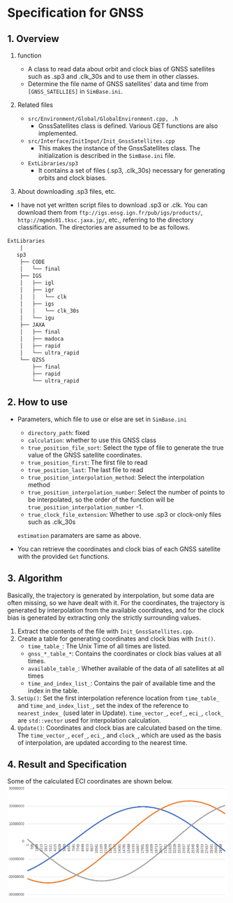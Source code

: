 # Specification for GNSS

## 1. Overview
1. function
    - A class to read data about orbit and clock bias of GNSS satellites such as .sp3 and .clk_30s and to use them in other classes.
    - Determine the file name of GNSS satellites' data and time from `[GNSS_SATELLIES]` in `SimBase.ini`.

2. Related files
    - `src/Environment/Global/GlobalEnvironment.cpp, .h`
        - GnssSatellites class is defined. Various GET functions are also implemented.
    - `src/Interface/InitInput/Init_GnssSatellites.cpp`
        - This makes the instance of the GnssSatellites class. The initialization is described in the `SimBase.ini` file. 
    - `ExtLibraries/sp3`
        - It contains a set of files (.sp3, .clk_30s) necessary for generating orbits and clock biases.

3. About downloading .sp3 files, etc.
- I have not yet written script files to download .sp3 or .clk. You can download them from `ftp://igs.ensg.ign.fr/pub/igs/products/`, `http://mgmds01.tksc.jaxa.jp/`, etc., referring to the directory classification. The directories are assumed to be as follows.
```
ExtLibraries  
    |  
   sp3  
    ├── CODE  
    │   └── final  
    ├── IGS  
    │   ├── igl    
    │   ├── igr
    │   │   └── clk
    │   ├── igs  
    │   │   └── clk_30s
    │   └── igu
    ├── JAXA
    │   ├── final
    │   ├── madoca
    │   ├── rapid
    │   └── ultra_rapid
    └── QZSS
        ├── final
        ├── rapid
        └── ultra_rapid
```

## 2. How to use
- Parameters, which file to use or else are set in `SimBase.ini`
    - `directory_path`: fixed
    - `calculation`: whether to use this GNSS class
    - `true_position_file_sort`: Select the type of file to generate the true value of the GNSS satellite coordinates.
    - `true_position_first`: The first file to read
    - `true_position_last`: The last file to read
    - `true_position_interpolation_method`: Select the interpolation method
    - `true_position_interpolation_number`: Select the number of points to be interpolated, so the order of the function will be `true_position_interpolation_number` -1.
    - `true_clock_file_extension`: Whether to use .sp3 or clock-only files such as .clk_30s  

  `estimation` paramaters are same as above.

- You can retrieve the coordinates and clock bias of each GNSS satellite with the provided `Get` functions.  

## 3. Algorithm
Basically, the trajectory is generated by interpolation, but some data are often missing, so we have dealt with it. For the coordinates, the trajectory is generated by interpolation from the available coordinates, and for the clock bias is generated by extracting only the strictly surrounding values. 

1. Extract the contents of the file with `Init_GnssSatellites.cpp`.
2. Create a table for generating coordinates and clock bias with `Init()`.
    - `time_table_`: The Unix Time of all times are listed.
    - `gnss_*_table_*`: Contains the coordinates or clock bias values at all times.
    - `available_table_`: Whether available of the data of all satellites at all times
    - `time_and_index_list_`: Contains the pair of available time and the index in the table. 
3. `SetUp()`: Set the first interpolation reference location from `time_table_` and `time_and_index_list_`, set the index of the reference to `nearest_index_` (used later in Update). `time_vector_`, `ecef_`, `eci_`, `clock_` are `std::vector` used for interpolation calculation.
4. `Update()`: Coordinates and clock bias are calculated based on the time. The `time_vector_`, `ecef_`, `eci_`, and `clock_`, which are used as the basis of interpolation, are updated according to the nearest time.

## 4. Result and Specification
Some of the calculated ECI coordinates are shown below. 
<img src="./figs/result_gnss.png" style = "zoom: 75%">